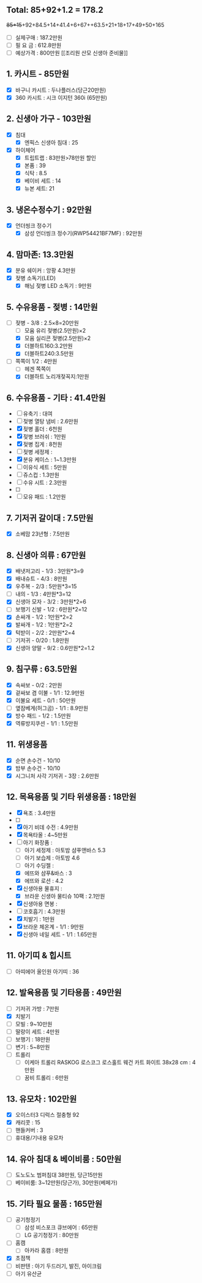 ## Total: 85+92+1.2 = 178.2
~~85+15~~+92+84.5+14+41.4+6+67++63.5+21+18+17+49+50+165
- [ ] 실제구매 : 187.2만원
- [ ] 필 요 금 : 612.8만원
- [ ] 예상가격 : 800만원
[[조리원 산모 신생아 준비물]]
## 1. 카시트 - 85만원
- [x] 바구니 카시트 : 두나플러스(당근20만원)
- [x] 360 카시트 : 시크 이지턴 360i (65만원)

## 2. 신생아 가구 - 103만원
- [x] 침대
	- [x] 엔픽스 신생아 침대 : 25
- [x] 하이체어
	- [x] 트립트랩 : 83만원>78만원 할인
	- [x] 본품 : 39
	- [x] 식탁 : 8.5
	- [x] 베이비 세트 : 14
	- [x] 뉴본 세트: 21

## 3. 냉온수정수기 : 92만원
- [x] 언더씽크 정수기
	- [x] 삼성 언더씽크 정수기(RWP54421BF7MF) : 92만원

## 4. 맘마존: 13.3만원
- [x] 분유 쉐이커 : 앙팡 4.3만원
- [x] 젖병 소독기(LED)
	- [x] 해님 젖병 LED 소독기 : 9만원

## 5. 수유용품 - 젖병 : 14만원
- [ ] 젖병 - 3/8 : 2.5×8=20만원
	- [ ] 모윰 유리 젖병(2.5만원)×2
	- [x] 모윰 실리콘 젖병(2.5만원)×2
	- [x] 더블하트160:3.2만원
	- [x] 더블하트240:3.5만원
- [ ] 쪽쪽이 1/2 : 4만원
	- [ ] 헤겐 쪽쪽이
	- [x] 더블하트 노리개젖꼭지:1만원

## 6. 수유용품 - 기타 : 41.4만원
- [ ] 유축기 : 대여
- [ ] 젖병 열탕 냄비 : 2.6만원
- [x] 젖병 홀더 : 6천원
- [x] 젖병 브러쉬 : 1만원
- [x] 젖병 집게 : 8천원
- [ ] 젖병 세정제 : 
- [x] 분유 케이스 : 1~1.3만원
- [ ] 이유식 세트 : 5만원
- [ ] 쥬스컵 : 1.3만원
- [ ] 수유 시트 : 2.3만원
- [ ] 
- [ ] 모유 패드 : 1.2만원

## 7. 기저귀 갈이대 : 7.5만원
- [x] 소베맘 23년형 : 7.5만원

## 8. 신생아 의류 : 67만원
- [x] 배냇저고리 - 1/3 : 3만원*3=9
- [x] 배내슈트 - 4/3 : 8만원
- [x] 우주복 - 2/3 : 5만원*3=15
- [ ] 내의 - 1/3 : 4만원*3=12
- [x] 신생아 모자 - 3/2 : 3만원*2=6
- [ ] 보행기 신발 - 1/2 : 6만원*2=12
- [x] 손싸개 - 1/2 : 1만원*2=2
- [x] 발싸개 - 1/2 : 1만원*2=2
- [x] 턱받이 - 2/2 : 2만원*2=4
- [ ] 기저귀 - 0/20 : 1.8만원
- [x] 신생아 양말 - 9/2 : 0.6만원*2=1.2

## 9. 침구류 : 63.5만원
- [x] 속싸보 - 0/2 : 2만원 
- [x] 겉싸보 겸 이불 - 1/1 : 12.9만원
- [x] 이불요 세트 - 0/1 : 50만원
- [ ] 옆잠베게(허그곰) - 1/1 : 8.9만원
- [x] 방수 패드 - 1/2 : 1.5만원
- [x] 역류방지쿠션 - 1/1 : 1.5만원

## 11. 위생용품
- [x] 순면 손수건 - 10/10
- [x] 밤부 손수건 - 10/10
- [x] 시그니처 사각 기저귀 - 3장 : 2.6만원

## 12. 목욕용품 및 기타 위생용품 : 18만원
- [x] 욕조 : 3.4만원
- [ ] 
- [x] 아기 비데 수전 : 4.9만원
- [x] 목욕타올 : 4~5만원
- [ ] 아기 화장품 : 
	- [ ] 아기 세정제 : 아토밤 샴푸앤바스 5.3
	- [ ] 아기 보습제 : 아토밤 4.6
	- [ ] 아기 수딩젤 : 
	- [x] 에뜨와 샴푸&바스 : 3
	- [x] 에뜨와 로션 : 4.2
- [x] 신생아용 물휴지 : 
	- [x] 브라운 신생아 물티슈 10팩 : 2.1만원
- [x] 신생아용 면봉 : 
- [ ] 코호흡기 : 4.3만원
- [x] 치발기 : 1만원
- [x] 브라운 체온계 - 1/1 : 9만원
- [x] 신생아 네일 세트 - 1/1 : 1.65만원

## 11. 아기띠 & 힙시트 
- [ ] 아띠에어 올인원 아기띠 : 36

## 12. 발육용품 및 기타용품 : 49만원
- [ ] 기저귀 가방 : 7만원
- [x] 치발기
- [ ] 모빌 : 9~10만원
- [ ] 딸랑이 세트 : 4만원
- [ ] 보행기 : 18만원
- [ ] 변기 : 5~8만원
- [ ] 트롤리 
	- [ ] 이케아 트롤리 RASKOG 로스코그 로스훌트 웨건 카트 화이트 38x28 cm : 4만원
	- [ ] 꿈비 트롤리 : 6만원

## 13. 유모차 : 102만원
- [x] 오이스터3 디럭스 절충형 92
- [x] 캐리콧 : 15
- [ ] 핸들커버 : 3
- [ ] 휴대용/기내용 유모차

## 14. 유아 침대 & 베이비룸 : 50만원
- [ ] 도노도노 범퍼침대 38만원, 당근15만원
- [ ] 베이비룸: 3~12만원(당근가), 30만원(베페가)

## 15. 기타 필요 물품 : 165만원
- [ ] 공기청정기 
	- [ ] 삼성 비스포크 큐브에어 : 65만원
	- [ ] LG 공기청정기 : 80만원
- [ ] 홈캠
	- [ ] 아카라 홈캠 : 8만원
- [x] 초점책
- [ ] 비판텐 : 아기 두드러기, 발진, 아이크림
- [ ] 아기 유산균